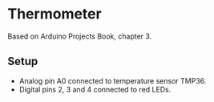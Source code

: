 Thermometer
===========

Based on Arduino Projects Book, chapter 3.

Setup
-----

- Analog pin A0 connected to temperature sensor TMP36.
- Digital pins 2, 3 and 4 connected to red LEDs.
